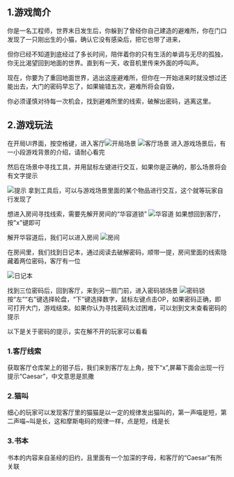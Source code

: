 ﻿

## 1.游戏简介

你是一名工程师，世界末日发生后，你躲到了曾经你自己建造的避难所，你在门口发现了一只刚出生的小猫，确认它没有感染后，把它也带了进来，

但你已经不知道到底经过了多长时间，陪伴着你的只有生活的单调与无尽的孤独，你无比渴望回到地面的世界。直到有一天，收音机里传来外面的呼叫声。

现在，你要为了重回地面世界，逃出这座避难所，但你在一开始进来时就没想过还能出去，大门的密码早忘了，如果输错五次，避难所将会自毁，

你必须谨慎对待每一次机会，找到避难所里的线索，破解出密码，逃离这里。

## 2.游戏玩法

在开局UI界面，按空格键，进入客厅![开局场景](https://i-blog.csdnimg.cn/direct/426aba62d81644a5bf95ceeba5fe429e.png#pic_center)
![客厅场景](https://i-blog.csdnimg.cn/direct/b6ee5c01f8114581aa3302565e472494.png#pic_center)
进入游戏场景后，有一小段游戏背景的介绍，请耐心看完

然后在场景中寻找工具，并用鼠标左键进行交互，如果你是正确的，那么场景将会有文字提示

![提示](https://i-blog.csdnimg.cn/direct/cd25e66e89924cd38484c0f5b9a6d1f5.png#pic_center)
拿到工具后，可以与游戏场景里面的某个物品进行交互，这个就等玩家自行发现了

想进入房间寻找线索，需要先解开房间的“华容道锁”
![华容道](https://i-blog.csdnimg.cn/direct/992db36242fe47cf980a1c0e34cfe541.png)
如果想回到客厅，按"x"键即可

解开华容道后，我们可以进入房间
![房间](https://i-blog.csdnimg.cn/direct/8b6581ef5c9746c2b8e057144146e290.png)

在房间里，我们找到日记本，通过阅读去破解密码，顺带一提，房间里面的线索隐藏着两位密码，客厅有一位

![日记本](https://i-blog.csdnimg.cn/direct/cfc3142aaca84dc9a1b3541a069bc0df.png)

找到三位密码后，回到客厅，来到另一扇门前，进入密码锁场景
![密码锁](https://i-blog.csdnimg.cn/direct/a934d0bfdf7744d1bb5ee18d768f26e4.png)
按“左”“右”键选择轮盘，“下”键选择数字，鼠标左键点击OP，如果密码正确，即可打开大门，游戏结束。如果你认为寻找密码太过困难，可以划到文末查看密码的提示

以下是关于密码的提示，实在解不开的玩家可以看看





































































### 1.客厅线索
获取客厅仓库架上的钳子后，我们来到客厅左上角，按下“x”,屏幕下面会出现一行提示“Caesar”，中文意思是凯撒
### 2.猫叫
细心的玩家可以发现客厅里的猫猫是以一定的规律发出猫叫的，第一声喵是短，第二声喵~叫是长，这和摩斯电码的规律一样，点是短，线是长

### 3.书本
书本的内容来自圣经的旧约，且里面有一个加深的字母，和客厅的“Caesar”有所关联



